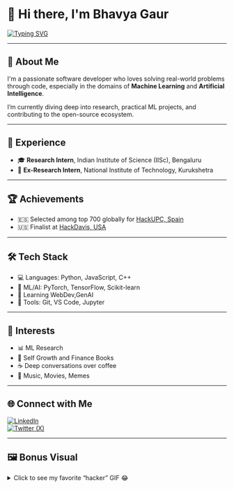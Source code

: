 # 👋 Hi there, I'm Bhavya Gaur

[![Typing SVG](https://readme-typing-svg.demolab.com?font=Fira+Code&pause=100&color=B6F500&width=435&lines=Budding+Software+Developer;Machine+Learning+Enthusiast)](https://git.io/typing-svg)

---

## 🧠 About Me

I'm a passionate software developer who loves solving real-world problems through code, especially in the domains of **Machine Learning** and **Artificial Intelligence**. 

I’m currently diving deep into research, practical ML projects, and contributing to the open-source ecosystem.

---

## 🚀 Experience

- 🎓 **Research Intern**, Indian Institute of Science (IISc), Bengaluru  
- 🔬 **Ex-Research Intern**, National Institute of Technology, Kurukshetra  

---

## 🏆 Achievements

- 	&#x1f1ea;&#x1f1f8; Selected among top 700 globally for [HackUPC, Spain](https://hackupc.com)
-   &#x1f1fa;&#x1f1f8; Finalist at [HackDavis, USA](https://hackdavis.io)

---

## 🛠️ Tech Stack

- 💻 Languages: Python, JavaScript, C++
- 🧠 ML/AI: PyTorch, TensorFlow, Scikit-learn
- 📖 Learning WebDev,GenAI
- 🔧 Tools: Git, VS Code, Jupyter

---

## 🎯 Interests

- 📊 ML Research
- 🎨 Self Growth and Finance Books
- ☕ Deep conversations over coffee
- 🎵 Music, Movies, Memes

---

## 🌐 Connect with Me

[![LinkedIn](https://img.shields.io/badge/LinkedIn-blue?style=for-the-badge&logo=linkedin)](https://www.linkedin.com/in/bhavya-86195627a/)  
[![Twitter (X)](https://img.shields.io/badge/Twitter-black?style=for-the-badge&logo=Twitter)](https://x.com/B_a_noisemaker)

---

## 🖼️ Bonus Visual

<details>
  <summary>Click to see my favorite “hacker” GIF 😂</summary>
  <img src="https://www.gifcen.com/wp-content/uploads/2023/09/hacker-gif-2.gif" width="300"/>
</details>
